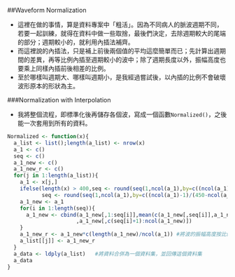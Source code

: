 ##Waveform Normalization
- 這裡在做的事情，算是資料專案中「粗活」。因為不同病人的脈波週期不同，若要一起訓練，就得在資料中做一些取捨，最後們決定，去除週期較大的尾端的部分；週期較小的，就利用內插法補齊。
- 而這裡說的內插法，只是補上前後兩個值的平均這麼簡單而已；先計算出週期間的差異，再等比例內插至週期較小的波中；除了週期長度以外，振幅高度也要乘上同樣內插前後相差的比例。
- 至於哪樣叫週期大、哪樣叫週期小，是我經過嘗試後，以內插的比例不會破壞波形原本的形狀為主。

###Normalization with Interpolation
- 我將整個流程，即標準化後再儲存各個波，寫成一個函數```Normalized()```，之後能一次套用到所有的資料。
```R
Normalized <- function(x){
  a_list <- list();length(a_list) <- nrow(x)
  a_1 <- c()
  seq <- c()
  a_1_new <- c()
  a_1_new_r <- c()
  for(j in 1:length(a_list)){
    a_1 <- x[j,]
    ifelse(length(x) > 400,seq <- round(seq(1,ncol(a_1),by=c((ncol(a_1)-1)/(800-ncol(a_1))))),   #這邊的seq，是按比例內插所需要的「位置」向量
           seq <- round(seq(1,ncol(a_1),by=c((ncol(a_1)-1)/(450-ncol(a_1))))))  #至於為什麼要用400和800，就如同上面所說的，是嘗試之後的結果
    a_1_new <- a_1
    for(i in 1:length(seq)){
      a_1_new <- cbind(a_1_new[,1:seq[i]],mean(c(a_1_new[,seq[i]],a_1_new[,seq[i]+1]))  #接著就按照位置向量，將其後兩個值的平均插入
                      ,a_1_new[,c(seq[i]+1):ncol(a_1_new)])
    }
    a_1_new_r <- a_1_new*c(length(a_1_new)/ncol(a_1)) #將波的振幅高度按比例提高
    a_list[[j]] <- a_1_new_r
  }
  a_data <- ldply(a_list)   #將資料合併為一個資料集，並回傳這個資料集
  a_data
}

```

